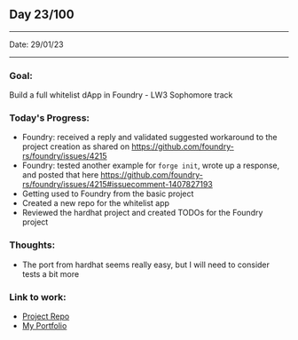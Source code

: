 ## Day 23/100

---

Date: 29/01/23

---

### Goal: 

Build a full whitelist dApp in Foundry - LW3 Sophomore track

### **Today's Progress**: 

- Foundry: received a reply and validated suggested workaround to the project creation as shared on https://github.com/foundry-rs/foundry/issues/4215
- Foundry: tested another example for `forge init`, wrote up a response, and posted that here https://github.com/foundry-rs/foundry/issues/4215#issuecomment-1407827193
- Getting used to Foundry from the basic project
- Created a new repo for the whitelist app
- Reviewed the hardhat project and created TODOs for the Foundry project


### **Thoughts**: 

- The port from hardhat seems really easy, but I will need to consider tests a bit more


### **Link to work:** 
- [Project Repo](https://github.com/activate-glacier-instinct/foundry-whitelist-dapp--lw3)
- [My Portfolio](https://activate-glacier-instinct.github.io/)